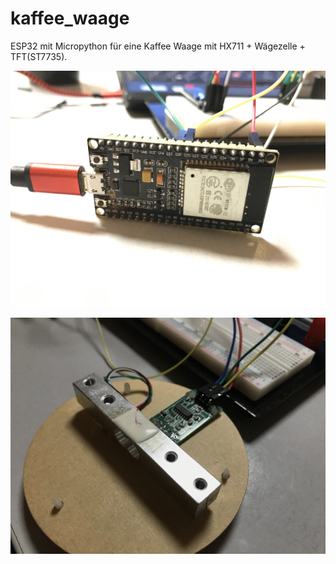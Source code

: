 # kaffee_waage
ESP32 mit Micropython für eine Kaffee Waage mit HX711 + Wägezelle + TFT(ST7735).



![Image1](https://github.com/kamkalian/kaffee_waage/blob/master/img1.JPG)



![Image3](https://github.com/kamkalian/kaffee_waage/blob/master/img3.JPG)
